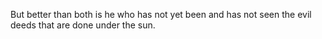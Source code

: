 But better than both is he who has not yet been and has not seen the evil deeds that are done under the sun.
